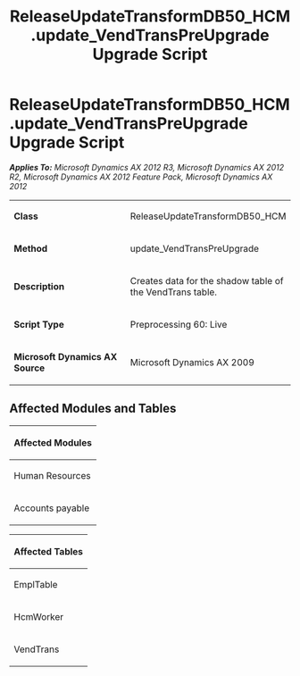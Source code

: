 ﻿---
title: ReleaseUpdateTransformDB50_HCM.update_VendTransPreUpgrade Upgrade Script
TOCTitle: ReleaseUpdateTransformDB50_HCM.update_VendTransPreUpgrade Upgrade Script
ms:assetid: 5e849daa-d14d-2ac5-daa0-96a094d54a6b
ms:mtpsurl: https://msdn.microsoft.com/en-us/library/JJ719009(v=AX.60)
ms:contentKeyID: 49708549
ms.date: 05/18/2015
mtps_version: v=AX.60
---

# ReleaseUpdateTransformDB50\_HCM.update\_VendTransPreUpgrade Upgrade Script 


_**Applies To:** Microsoft Dynamics AX 2012 R3, Microsoft Dynamics AX 2012 R2, Microsoft Dynamics AX 2012 Feature Pack, Microsoft Dynamics AX 2012_

<table>
<colgroup>
<col style="width: 50%" />
<col style="width: 50%" />
</colgroup>
<tbody>
<tr class="odd">
<td><p><strong>Class</strong></p></td>
<td><p>ReleaseUpdateTransformDB50_HCM</p></td>
</tr>
<tr class="even">
<td><p><strong>Method</strong></p></td>
<td><p>update_VendTransPreUpgrade</p></td>
</tr>
<tr class="odd">
<td><p><strong>Description</strong></p></td>
<td><p>Creates data for the shadow table of the VendTrans table.</p></td>
</tr>
<tr class="even">
<td><p><strong>Script Type</strong></p></td>
<td><p>Preprocessing 60: Live</p></td>
</tr>
<tr class="odd">
<td><p><strong>Microsoft Dynamics AX Source</strong></p></td>
<td><p>Microsoft Dynamics AX 2009</p></td>
</tr>
</tbody>
</table>


## Affected Modules and Tables

<table>
<colgroup>
<col style="width: 100%" />
</colgroup>
<thead>
<tr class="header">
<th><p>Affected Modules</p></th>
</tr>
</thead>
<tbody>
<tr class="odd">
<td><p>Human Resources</p></td>
</tr>
<tr class="even">
<td><p>Accounts payable</p></td>
</tr>
</tbody>
</table>


<table>
<colgroup>
<col style="width: 100%" />
</colgroup>
<thead>
<tr class="header">
<th><p>Affected Tables</p></th>
</tr>
</thead>
<tbody>
<tr class="odd">
<td><p>EmplTable</p></td>
</tr>
<tr class="even">
<td><p>HcmWorker</p></td>
</tr>
<tr class="odd">
<td><p>VendTrans</p></td>
</tr>
</tbody>
</table>

  



